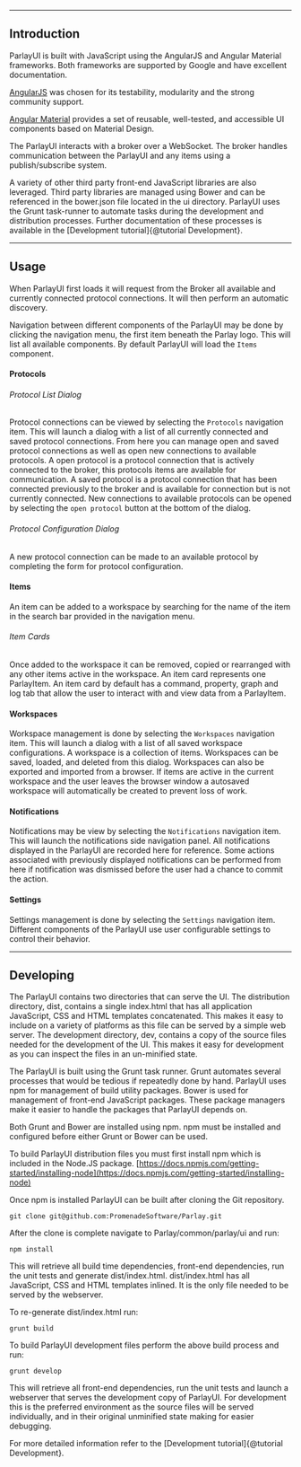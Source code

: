 ------------
Introduction
------------

ParlayUI is built with JavaScript using the AngularJS and Angular Material frameworks. Both frameworks are supported by Google and have excellent documentation.

[AngularJS](https://angularjs.org/) was chosen for its testability, modularity and the strong community support. 

[Angular Material](https://material.angularjs.org/latest/) provides a set of reusable, well-tested, and accessible UI components based on Material Design.

The ParlayUI interacts with a broker over a WebSocket. The broker handles communication between the ParlayUI and any items using a publish/subscribe system.

A variety of other third party front-end JavaScript libraries are also leveraged. Third party libraries are managed using Bower and can be referenced in the bower.json file located in the ui directory. 
ParlayUI uses the Grunt task-runner to automate tasks during the development and distribution processes. Further documentation of these processes is available in the [Development tutorial]{@tutorial Development}.

-----
Usage
-----

When ParlayUI first loads it will request from the Broker all available and currently connected protocol connections. It will then perform an automatic discovery.

Navigation between different components of the ParlayUI may be done by clicking the navigation menu, the first item beneath the Parlay logo.
This will list all available components. By default ParlayUI will load the ```Items``` component.

#### Protocols

###### Protocol List Dialog

Protocol connections can be viewed by selecting the ```Protocols``` navigation item. This will launch a dialog with a list of all currently connected and saved protocol connections.
From here you can manage open and saved protocol connections as well as open new connections to available protocols. 
A open protocol is a protocol connection that is actively connected to the broker, this protocols items are available for communication.
A saved protocol is a protocol connection that has been connected previously to the broker and is available for connection but is not currently connected. 
New connections to available protocols can be opened by selecting the ```open protocol``` button at the bottom of the dialog.

###### Protocol Configuration Dialog

A new protocol connection can be made to an available protocol by completing the form for protocol configuration. 

#### Items

An item can be added to a workspace by searching for the name of the item in the search bar provided in the navigation menu.

###### Item Cards

Once added to the workspace it can be removed, copied or rearranged with any other items active in the workspace.
An item card represents one ParlayItem. An item card by default has a command, property, graph and log tab that allow the user to
interact with and view data from a ParlayItem.

#### Workspaces

Workspace management is done by selecting the ```Workspaces``` navigation item. This will launch a dialog with a list of all saved workspace configurations.
A workspace is a collection of items. Workspaces can be saved, loaded, and deleted from this dialog. Workspaces can also be exported and imported from a browser.
If items are active in the current workspace and the user leaves the browser window a autosaved workspace will automatically be created to prevent loss of work.

#### Notifications

Notifications may be view by selecting the ```Notifications``` navigation item.
This will launch the notifications side navigation panel. All notifications displayed in the ParlayUI are recorded here for reference.
Some actions associated with previously displayed notifications can be performed from here if notification was dismissed before the user had a chance to commit the action.  

#### Settings

Settings management is done by selecting the ```Settings``` navigation item.
Different components of the ParlayUI use user configurable settings to control their behavior.

----------
Developing
----------

The ParlayUI contains two directories that can serve the UI. The distribution directory, dist, contains a single index.html that has all application JavaScript, CSS and HTML templates concatenated. This makes it easy to include on a variety of platforms as this file can be served by a simple web server. The development directory, dev, contains a copy of the source files needed for the development of the UI. This makes it easy for development as you can inspect the files in an un-minified state.

The ParlayUI is built using the Grunt task runner. Grunt automates several processes that would be tedious if repeatedly done by hand. ParlayUI uses npm for management of build utility packages. Bower is used for management of front-end JavaScript packages. These package managers make it easier to handle the packages that ParlayUI depends on.

Both Grunt and Bower are installed using npm. npm must be installed and configured before either Grunt or Bower can be used.

To build ParlayUI distribution files you must first install npm which is included in the Node.JS package.
[https://docs.npmjs.com/getting-started/installing-node](https://docs.npmjs.com/getting-started/installing-node)

Once npm is installed ParlayUI can be built after cloning the Git repository.

    git clone git@github.com:PromenadeSoftware/Parlay.git

After the clone is complete navigate to Parlay/common/parlay/ui and run:

    npm install

This will retrieve all build time dependencies, front-end dependencies, run the unit tests and generate dist/index.html. dist/index.html has all JavaScript, CSS and HTML templates inlined. It is the only file needed to be served by the webserver.

To re-generate dist/index.html run:

    grunt build

To build ParlayUI development files perform the above build process and run:

    grunt develop
    
This will retrieve all front-end dependencies, run the unit tests and launch a webserver that serves the development copy of ParlayUI. For development this is the preferred environment as the source files will be served individually, and in their original unminified state making for easier debugging.
    
For more detailed information refer to the [Development tutorial]{@tutorial Development}.